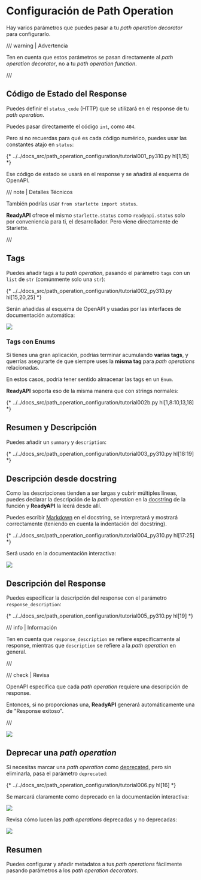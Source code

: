 # Configuración de Path Operation

Hay varios parámetros que puedes pasar a tu *path operation decorator* para configurarlo.

/// warning | Advertencia

Ten en cuenta que estos parámetros se pasan directamente al *path operation decorator*, no a tu *path operation function*.

///

## Código de Estado del Response

Puedes definir el `status_code` (HTTP) que se utilizará en el response de tu *path operation*.

Puedes pasar directamente el código `int`, como `404`.

Pero si no recuerdas para qué es cada código numérico, puedes usar las constantes atajo en `status`:

{* ../../docs_src/path_operation_configuration/tutorial001_py310.py hl[1,15] *}

Ese código de estado se usará en el response y se añadirá al esquema de OpenAPI.

/// note | Detalles Técnicos

También podrías usar `from starlette import status`.

**ReadyAPI** ofrece el mismo `starlette.status` como `readyapi.status` solo por conveniencia para ti, el desarrollador. Pero viene directamente de Starlette.

///

## Tags

Puedes añadir tags a tu *path operation*, pasando el parámetro `tags` con un `list` de `str` (comúnmente solo una `str`):

{* ../../docs_src/path_operation_configuration/tutorial002_py310.py hl[15,20,25] *}

Serán añadidas al esquema de OpenAPI y usadas por las interfaces de documentación automática:

<img src="/img/tutorial/path-operation-configuration/image01.png">

### Tags con Enums

Si tienes una gran aplicación, podrías terminar acumulando **varias tags**, y querrías asegurarte de que siempre uses la **misma tag** para *path operations* relacionadas.

En estos casos, podría tener sentido almacenar las tags en un `Enum`.

**ReadyAPI** soporta eso de la misma manera que con strings normales:

{* ../../docs_src/path_operation_configuration/tutorial002b.py hl[1,8:10,13,18] *}

## Resumen y Descripción

Puedes añadir un `summary` y `description`:

{* ../../docs_src/path_operation_configuration/tutorial003_py310.py hl[18:19] *}

## Descripción desde docstring

Como las descripciones tienden a ser largas y cubrir múltiples líneas, puedes declarar la descripción de la *path operation* en la <abbr title="un string de múltiples líneas como la primera expresión dentro de una función (no asignada a ninguna variable) usada para documentación">docstring</abbr> de la función y **ReadyAPI** la leerá desde allí.

Puedes escribir <a href="https://en.wikipedia.org/wiki/Markdown" class="external-link" target="_blank">Markdown</a> en el docstring, se interpretará y mostrará correctamente (teniendo en cuenta la indentación del docstring).

{* ../../docs_src/path_operation_configuration/tutorial004_py310.py hl[17:25] *}

Será usado en la documentación interactiva:

<img src="/img/tutorial/path-operation-configuration/image02.png">

## Descripción del Response

Puedes especificar la descripción del response con el parámetro `response_description`:

{* ../../docs_src/path_operation_configuration/tutorial005_py310.py hl[19] *}

/// info | Información

Ten en cuenta que `response_description` se refiere específicamente al response, mientras que `description` se refiere a la *path operation* en general.

///

/// check | Revisa

OpenAPI especifica que cada *path operation* requiere una descripción de response.

Entonces, si no proporcionas una, **ReadyAPI** generará automáticamente una de "Response exitoso".

///

<img src="/img/tutorial/path-operation-configuration/image03.png">

## Deprecar una *path operation*

Si necesitas marcar una *path operation* como <abbr title="obsoleta, se recomienda no usarla">deprecated</abbr>, pero sin eliminarla, pasa el parámetro `deprecated`:

{* ../../docs_src/path_operation_configuration/tutorial006.py hl[16] *}

Se marcará claramente como deprecado en la documentación interactiva:

<img src="/img/tutorial/path-operation-configuration/image04.png">

Revisa cómo lucen las *path operations* deprecadas y no deprecadas:

<img src="/img/tutorial/path-operation-configuration/image05.png">

## Resumen

Puedes configurar y añadir metadatos a tus *path operations* fácilmente pasando parámetros a los *path operation decorators*.
